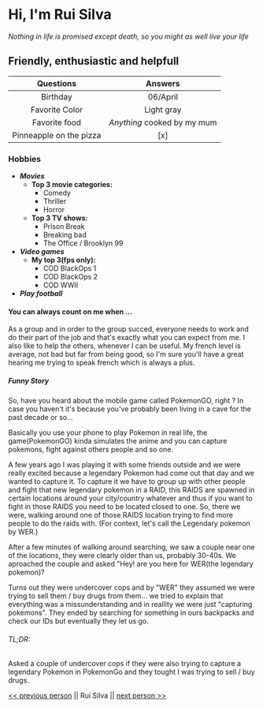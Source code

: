 # Hi, I'm Rui Silva

*Nothing in life is promised except death, so you might as well live your life*

## Friendly, enthusiastic and helpfull

|        Questions          |          Answers            |
|:------------------------: | :-------------------------: |
| Birthday                  | 06/April                    |
| Favorite Color            | Light gray                  |
| Favorite food             | *Anything* cooked by my mum |
| Pinneapple on the pizza   |             [x]            |

### Hobbies

* ***Movies***
    * **Top 3 movie categories:**
        * Comedy
        * Thriller
        * Horror
    * **Top 3 TV shows:**
        * Prison Break
        * Breaking bad
        * The Office / Brooklyn 99
* ***Video games***
    * **My top 3(fps only):**
        * COD BlackOps 1
        * COD BlackOps 2
        * COD WWII
* ***Play football***

#### You can always count on me when ... 

As a group and in order to the group succed, everyone needs to work and do their part of the job and that's exactly what you can expect from me. 
I also like to help the others, whenever I can be useful. My french level is average, not bad but far from being good, so I'm sure you'll have a great hearing me trying to speak french which is always a plus.

##### Funny Story  

So, have you heard about the mobile game called PokemonGO, right ? 
In case you haven't it's because you've probably been living in a cave for the past decade or so...

Basically you use your phone to play Pokemon in real life, the game(PokemonGO) kinda simulates the anime and you can capture pokemons, fight against others people and so one.

A few years ago I was playing it with some friends outside and we were really excited because a legendary Pokemon had come out that day and we wanted to capture it.
To capture it we have to group up with other people and fight that new legendary pokemon in a RAID, this RAIDS are spawned in certain locations around your city/country whatever and thus if you want to fight in those RAIDS you need to be located closed to one.
So, there we were, walking around one of those RAIDS location trying to find more people to do the raids with. (For context, let's call the Legendary pokemon by WER.)

After a few minutes of walking around searching, we saw a couple near one of the locations, they were clearly older than us, probably 30-40s. 
We aproached the couple and asked "Hey! are you here for WER(the legendary pokemon)?

Turns out they were undercover cops and by "WER" they assumed we were trying to sell them / buy drugs from them... we tried to explain that everything was a missunderstanding and in reallity we were just "capturing pokemons".
They ended by searching for something in ours backpacks and check our IDs but eventually they let us go.

###### TL;DR:
Asked a couple of undercover cops if they were also trying to capture a legendary Pokemon in PokemonGo and they tought I was trying to sell / buy drugs.

[<< previous person](https://github.com/RobinThijsen/markdown-challenge) || Rui Silva || [next person >>](https://github.com/kovasah/PersonalIntroBecode)

